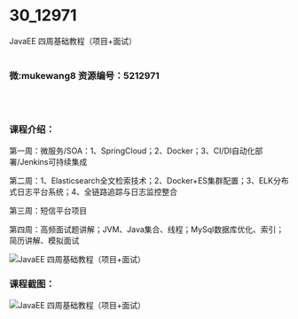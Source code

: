 # 30_12971
JavaEE 四周基础教程（项目+面试）
<br/></br>
<h3>微:mukewang8 资源编号：5212971</h3>
<br/></br>
<h3>课程介绍：</h3>
<p>第一周：微服务/SOA：1、SpringCloud；2、Docker；3、CI/DI自动化部署/Jenkins可持续集成</p>
<p>第二周：1、Elasticsearch全文检索技术；2、Docker+ES集群配置；3、ELK分布式日志平台系统；4、全链路追踪与日志监控整合</p>
<p>第三周：短信平台项目</p>
<p>第四周：高频面试题讲解；JVM、Java集合、线程；MySql数据库优化、索引；简历讲解、模拟面试</p>
<p><img src="https://www.ko996.com/wp-content/uploads/img/2020/05/2-61-300x219.png" alt="JavaEE 四周基础教程（项目+面试）"></p>
<div class="info-desc">
<h3>课程截图：</h3>
<p><img src="https://www.ko996.com/wp-content/uploads/img/2020/05/1-67.png" alt="JavaEE 四周基础教程（项目+面试）"></p>
<p>&nbsp;</p>


			
</div>
